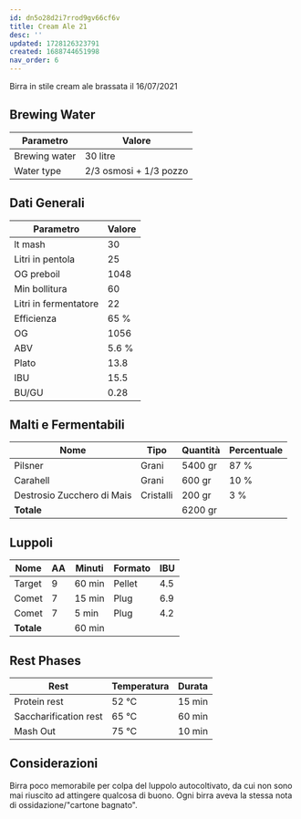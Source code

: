 ```yaml
---
id: dn5o28d2i7rrod9gv66cf6v
title: Cream Ale 21
desc: ''
updated: 1728126323791
created: 1688744651998
nav_order: 6
---
```

Birra in stile cream ale brassata il 16/07/2021

## Brewing Water

| Parametro     | Valore                 |
| ------------- | ---------------------- |
| Brewing water | 30 litre               |
| Water type    | 2/3 osmosi + 1/3 pozzo |

## Dati Generali

| Parametro             | Valore |
| --------------------- | ------ |
| lt mash               | 30     |
| Litri in pentola      | 25     |
| OG preboil            | 1048   |
| Min bollitura         | 60     |
| Litri in fermentatore | 22     |
| Efficienza            | 65 %   |
| OG                    | 1056   |
| ABV                   | 5.6 %  |
| Plato                 | 13.8   |
| IBU                   | 15.5   |
| BU/GU                 | 0.28   |

## Malti e Fermentabili

| Nome                       | Tipo      | Quantità | Percentuale |
| -------------------------- | --------- | -------- | ----------- |
| Pilsner                    | Grani     | 5400 gr  | 87 %        |
| Carahell                   | Grani     | 600 gr   | 10 %        |
| Destrosio Zucchero di Mais | Cristalli | 200 gr   | 3 %         |
| **Totale**                 |           | 6200 gr  |             |

## Luppoli

| Nome       | AA  | Minuti | Formato | IBU |
| ---------- | --- | ------ | ------- | --- |
| Target     | 9   | 60 min | Pellet  | 4.5 |
| Comet      | 7   | 15 min | Plug    | 6.9 |
| Comet      | 7   | 5 min  | Plug    | 4.2 |
| **Totale** |     | 60 min |         |     |

## Rest Phases

| Rest                  | Temperatura | Durata |
| --------------------- | ----------- | ------ |
| Protein rest          | 52 °C       | 15 min |
| Saccharification rest | 65 °C       | 60 min |
| Mash Out              | 75 °C       | 10 min |

## Considerazioni

Birra poco memorabile per colpa del luppolo autocoltivato, da cui non sono mai riuscito ad attingere qualcosa di buono. Ogni birra aveva la stessa nota di ossidazione/"cartone bagnato".
